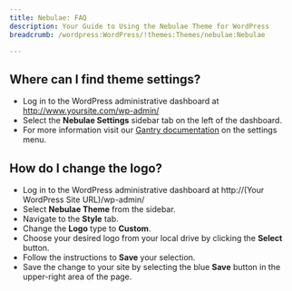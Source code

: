 ```yaml
---
title: Nebulae: FAQ
description: Your Guide to Using the Nebulae Theme for WordPress
breadcrumb: /wordpress:WordPress/!themes:Themes/nebulae:Nebulae

---
```


Where can I find theme settings?
-----
* Log in to the WordPress administrative dashboard at http://www.yoursite.com/wp-admin/
* Select the **Nebulae Settings** sidebar tab on the left of the dashboard.
* For more information visit our [Gantry documentation](http://docs.gantry.org/gantry4/configure) on the settings menu.

How do I change the logo?
-----

* Log in to the WordPress administrative dashboard at http://(Your WordPress Site URL)/wp-admin/
* Select **Nebulae Theme** from the sidebar.
* Navigate to the **Style** tab.
* Change the **Logo** type to **Custom**.
* Choose your desired logo from your local drive by clicking the **Select** button.
* Follow the instructions to **Save** your selection.
* Save the change to your site by selecting the blue **Save** button in the upper-right area of the page.

[gantry]: http://docs.gantry.org/gantry4/configure